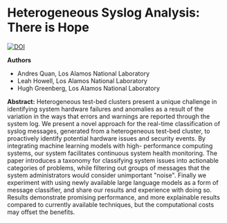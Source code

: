 # Heterogeneous Syslog Analysis: There is Hope

[![DOI](https://zenodo.org/badge/DOI/10.5281/zenodo.10223395.svg)](https://doi.org/10.5281/zenodo.10223395)

**Authors**
* Andres Quan, Los Alamos National Laboratory
* Leah Howell, Los Alamos National Laboratory
* Hugh Greenberg, Los Alamos National Laboratory

**Abstract:**
Heterogeneous test-bed clusters present a unique challenge in identifying system hardware failures and anomalies as a result of the variation in the ways that errors and warnings are reported through the system log. We present a novel approach for the real-time classification of syslog messages, generated from a heterogeneous test-bed cluster, to proactively identify potential hardware issues and security events. By integrating machine learning models with high- performance computing systems, our system facilitates continuous system health monitoring.
The paper introduces a taxonomy for classifying system issues into actionable categories of problems, while filtering out groups of messages that the system administrators would consider unimportant "noise". Finally we experiment with using newly available large language models as a form of message classifier, and share our results and experience with doing so. Results demonstrate promising performance, and more explainable results compared to currently available techniques, but the computational costs may offset the benefits.
